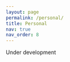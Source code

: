 ```yaml
---
layout: page
permalink: /personal/
title: Personal
nav: true
nav_order: 8
---
```


 Under development